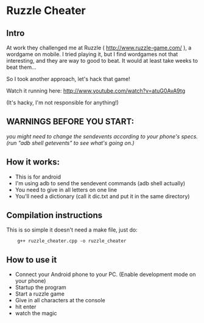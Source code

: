 Ruzzle Cheater
==============

Intro
-----

At work they challenged me at Ruzzle ( http://www.ruzzle-game.com/ ), a wordgame on mobile. I tried playing it, but I find wordgames not that interesting, and they are way to good to beat. It would at least take weeks to beat them...

So I took another approach, let's hack that game!

Watch it running here: http://www.youtube.com/watch?v=atuG0AvA9tg

(It's hacky, I'm not responsible for anything!)

WARNINGS BEFORE YOU START:
--------------------------

*you might need to change the sendevents according to your phone's specs. (run "adb shell getevents" to see what's going on.)*

How it works:
-------------

* This is for android
* I'm using adb to send the sendevent commands (adb shell actually)
* You need to give in all letters on one line
* You'll need a dictionary (call it dic.txt and put it in the same directory)

Compilation instructions
------------------------

This is so simple it doesn't need a make file, just do:

        g++ ruzzle_cheater.cpp -o ruzzle_cheater

How to use it
-------------

* Connect your Android phone to your PC. (Enable development mode on your phone)
* Startup the program
* Start a ruzzle game
* Give in all characters at the console
* hit enter
* watch the magic